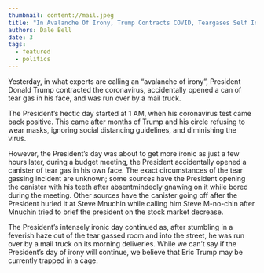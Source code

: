 ```yaml
---
thumbnail: content://mail.jpeg
title: "In Avalanche Of Irony, Trump Contracts COVID, Teargases Self In Face, And Gets Run Over By Mail Truck"
authors: Dale Bell
date: 3
tags:
  - featured
  - politics
---
```


Yesterday, in what experts are calling an “avalanche of irony”, President Donald Trump contracted the coronavirus, accidentally opened a can of tear gas in his face, and was run over by a mail truck. 

The President’s hectic day started at 1 AM, when his coronavirus test came back positive. This came after months of Trump and his circle refusing to wear masks, ignoring social distancing guidelines, and diminishing the virus. 

However, the President’s day was about to get more ironic as just a few hours later, during a budget meeting, the President accidentally opened a canister of tear gas in his own face. The exact circumstances of the tear gassing incident are unknown; some sources have the President opening the canister with his teeth after absentmindedly gnawing on it while bored during the meeting. Other sources have the canister going off after the President hurled it at Steve Mnuchin while calling him Steve M-no-chin after Mnuchin tried to brief the president on the stock market decrease.

The President’s intensely ironic day continued as, after stumbling in a feverish haze out of the tear gassed room and into the street, he was run over by a mail truck on its morning deliveries. While we can’t say if the President’s day of irony will continue, we believe that Eric Trump may be currently trapped in a cage.
